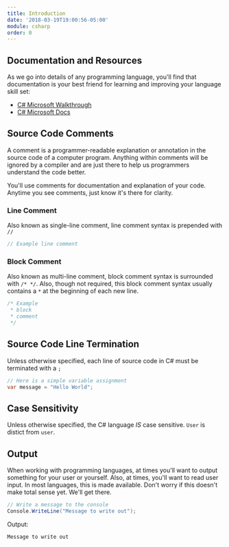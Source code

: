 ```yaml
---
title: Introduction
date: '2018-03-19T19:00:56-05:00'
module: csharp
order: 0
---
```


## Documentation and Resources

As we go into details of any programming language, you'll find that documentation is your best friend for learning and improving your language skill set:

* [C# Microsoft Walkthrough](https://msdn.microsoft.com/en-us/library/jj153219.aspx)
* [C# Microsoft Docs](https://docs.microsoft.com/en-us/dotnet/csharp/)

## Source Code Comments

A comment is a programmer-readable explanation or annotation in the source code of a computer program. Anything within comments will be ignored by a compiler and are just there to help us programmers understand the code better.

You'll use comments for documentation and explanation of your code. Anytime you see comments, just know it's there for clarity.

### Line Comment

Also known as single-line comment, line comment syntax is prepended with `//`

```csharp
// Example line comment
```

### Block Comment

Also known as multi-line comment, block comment syntax is surrounded with `/* */`. Also, though not required, this block comment syntax usually contains a `*` at the beginning of each new line.

```csharp
/* Example
 * block
 * comment
 */
```

## Source Code Line Termination

Unless otherwise specified, each line of source code in C# must be terminated with a `;`

```csharp
// Here is a simple variable assignment
var message = "Hello World";
```

## Case Sensitivity

Unless otherwise specified, the C# language _IS_ case sensitive. `User` is distict from `user`.

## Output

When working with programming languages, at times you'll want to output something for your user or yourself. Also, at times, you'll want to read user input. In most languages, this is made available. Don't worry if this doesn't make total sense yet. We'll get there.

```csharp
// Write a message to the console
Console.WriteLine("Message to write out");
```

Output:

```output
Message to write out
```

